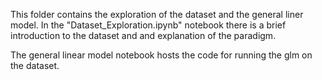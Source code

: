 This folder contains the exploration of the dataset and the general liner model. In the "Dataset_Exploration.ipynb" notebook there is a brief introduction to the dataset and and explanation of the paradigm. 

The general linear model notebook hosts the code for running the glm on the dataset.